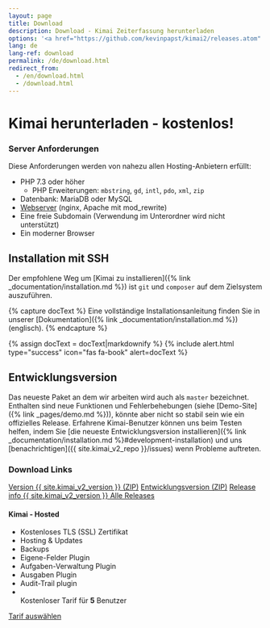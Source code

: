 ```yaml
---
layout: page
title: Download
description: Download - Kimai Zeiterfassung herunterladen
options: '<a href="https://github.com/kevinpapst/kimai2/releases.atom" class="btn btn-option"><i class="fa fa-rss"></i></a>'
lang: de
lang-ref: download
permalink: /de/download.html
redirect_from:
  - /en/download.html
  - /download.html
---
```


# Kimai herunterladen - kostenlos!

<div class="row">
<div class="col-sm-12 col-lg-8" markdown="1">

### Server Anforderungen

Diese Anforderungen werden von nahezu allen Hosting-Anbietern erfüllt:

- PHP 7.3 oder höher
    - PHP Erweiterungen: `mbstring`, `gd`, `intl`, `pdo`, `xml`, `zip` 
- Datenbank: MariaDB oder MySQL
- [Webserver](https://www.kimai.org/documentation/webserver-configuration.html) (nginx, Apache mit mod_rewrite)
- Eine freie Subdomain (Verwendung im Unterordner wird nicht unterstützt)
- Ein moderner Browser

## Installation mit SSH 

Der empfohlene Weg um [Kimai zu installieren]({% link _documentation/installation.md %}) ist `git` und `composer` auf dem Zielsystem auszuführen.

{% capture docText %}
Eine vollständige Installationsanleitung finden Sie in unserer [Dokumentation]({% link _documentation/installation.md %}) (englisch).
{% endcapture %}

{% assign docText = docText|markdownify %}
{% include alert.html type="success" icon="fas fa-book" alert=docText %}

## Entwicklungsversion

Das neueste Paket an dem wir arbeiten wird auch als `master` bezeichnet. Enthalten sind neue Funktionen 
und Fehlerbehebungen (siehe [Demo-Site]({% link _pages/demo.md %})), könnte aber nicht so stabil sein wie ein offizielles Release.
Erfahrene Kimai-Benutzer können uns beim Testen helfen, indem Sie [die neueste Entwicklungsversion installieren]({% link _documentation/installation.md %}#development-installation) 
und uns [benachrichtigen]({{ site.kimai_v2_repo }}/issues) wenn Probleme auftreten.

### Download Links

<a href="{{ site.kimai_v2_repo }}/archive/{{ site.kimai_v2_version }}.zip" class="btn btn-secondary"><i class="fas fa-download"></i> Version {{ site.kimai_v2_version }} (ZIP)</a>
<a href="{{ site.kimai_v2_repo }}/zipball/master" class="btn btn-secondary"><i class="fas fa-download"></i> Entwicklungsversion (ZIP)</a>
<a href="{{ site.kimai_v2_repo }}/releases/tag/{{ site.kimai_v2_version }}" class="btn btn-secondary"><i class="fab fa-github"></i> Release info {{ site.kimai_v2_version }} </a>
<a href="{{ site.kimai_v2_repo }}/releases" class="btn btn-secondary"><i class="fab fa-github"></i> Alle Releases </a>

</div>
<div class="col-sm-12 col-lg-4">
    <div class="card card-md">
        <div class="card-body text-center">
            <h4>Kimai - Hosted</h4>
            <ul class="list-unstyled lh-lg">
                <li>
                    Kostenloses TLS (SSL) Zertifikat
                    <i class="fas fa-check text-success"></i>
                </li>
                <li>
                    Hosting & Updates
                    <i class="fas fa-check text-success"></i>
                </li>
                <li>
                    Backups
                    <i class="fas fa-check text-success"></i>
                </li>
                <li>
                    Eigene-Felder Plugin
                    <i class="fas fa-check text-success"></i>
                </li>
                <li>
                    Aufgaben-Verwaltung Plugin
                    <i class="fas fa-check text-success"></i>
                </li>
                <li>
                    Ausgaben Plugin
                    <i class="fas fa-check text-success"></i>
                </li>
                <li>
                    Audit-Trail plugin
                    <i class="fas fa-check text-success"></i>
                </li>
                <li>
                    <br>
                    Kostenloser Tarif für <strong>5</strong> Benutzer
                </li>
            </ul>
            <div class="text-center mt-4">
                <a href="https://www.kimai.cloud/de/preise" class="btn btn-primary w-100">Tarif auswählen</a>
            </div>
        </div>
    </div>
</div>
</div>

